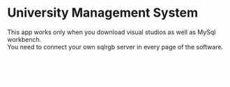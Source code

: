 # University Management System
This app works only when you download visual studios as well as MySql workbench.<br>
You need to connect your own sqlrgb server in every page of the software.<br>
<br>
<h2 style="color: rgb(255,255,255);">Steps to connect your database: </h2>
